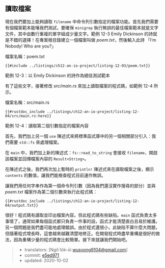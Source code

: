 ## 讀取檔案

現在我們要加上能夠讀取 `filename` 中命令列引數指定的檔案功能。首先我們需要有個檔案範本能嚷我們測試，要確保 `minigrep` 執行無誤的最佳檔案範本就是文字文件，其中由數行重複的單字組成少量文字。範例 12-3 Emily Dickinson 的詩就是不錯的選擇！在專案根目錄建立一個檔案叫做 *poem.txt*，然後輸入此詩 「I’m Nobody! Who are you?」

<span class="filename">檔案名稱：poem.txt</span>

```text
{{#include ../listings/ch12-an-io-project/listing-12-03/poem.txt}}
```

<span class="caption">範例 12-3：以 Emily Dickinson 的詩作為絕佳測試範本</span>

有了這些文字，接著修改 *src/main.rs* 來加上讀取檔案的程式碼，如範例 12-4 所示。

<span class="filename">檔案名稱：src/main.rs</span>

```rust,should_panic
{{#rustdoc_include ../listings/ch12-an-io-project/listing-12-04/src/main.rs:here}}
```

<span class="caption">範例 12-4：讀取第二個引數指定的檔案內容</span>

首先，我們加上另一個 `use` 陳述式來將標準函式庫中的另一個相關部分引入：我們需要 `std::fs` 來處理檔案。

在 `main` 中，我們加上新的陳述式：`fs::read_to_string` 會接收 `filename`、開啟該檔案並回傳檔案內容的 `Result<String>`。

在陳述式之後，我們再次加上暫時的 `println!` 陳述式來在讀取檔案之後，顯示 `contents` 的數值，讓我們能檢查程式目前運作無誤。

讓我們用任何字串作為第一個命令列引數（因為我們還沒實作搜尋的部分）並與 *poem.txt* 檔案作為第二個引數來執行此程式碼：

```console
{{#rustdoc_include ../listings/ch12-an-io-project/listing-12-04/output.txt}}
```

很好！程式碼有讀取並印出檔案內容。但此程式碼有些缺陷。`main` 函式負責太多事情了，通常如果每個函式都只負責一件事的話，函式才能清楚直白且易於維護。另一個問題是我們盡可能地處理錯誤。由於程式還很小，此缺陷不算什麼大問題，但隨著程式增長時，這會越來越難清楚地修正。在開發程式時盡早重構是很好的做法，因為重構少量的程式碼會比較簡單。接下來就讓我們開始吧。

> - translators: [Ngô͘ Io̍k-ūi <wusyong9104@gmail.com>]
> - commit: [e5ed971](https://github.com/rust-lang/book/blob/e5ed97128302d5fa45dbac0e64426bc7649a558c/src/ch12-02-reading-a-file.md)
> - updated: 2020-10-02
